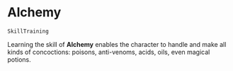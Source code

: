 # Alchemy

`SkillTraining`

Learning the skill of **Alchemy** enables the character to handle and make all kinds of concoctions: poisons, anti-venoms, acids, oils, even magical potions.